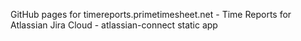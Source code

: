 GitHub pages for timereports.primetimesheet.net - Time Reports for Atlassian Jira Cloud - atlassian-connect static app
